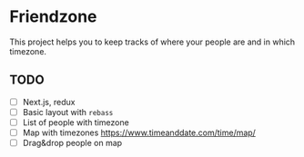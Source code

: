 # Friendzone

This project helps you to keep tracks of where your people are and in which timezone.

## TODO

- [ ] Next.js, redux
- [ ] Basic layout with `rebass`
- [ ] List of people with timezone
- [ ] Map with timezones https://www.timeanddate.com/time/map/
- [ ] Drag&drop people on map
